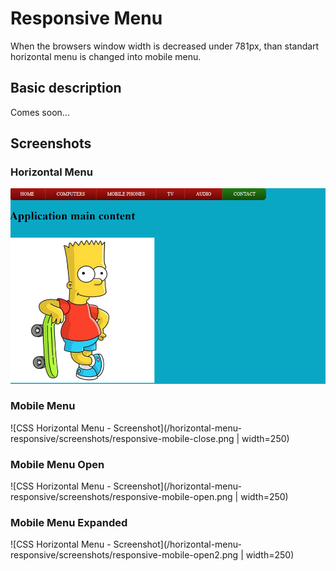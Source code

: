 # Responsive Menu

When the browsers window width is decreased under 781px, than standart horizontal menu is changed into mobile menu. 

## Basic description 

Comes soon...

## Screenshots

### Horizontal Menu
![CSS Horizontal Menu - Screenshot](/horizontal-menu-responsive/screenshots/responsive-base.png)

### Mobile Menu
![CSS Horizontal Menu - Screenshot](/horizontal-menu-responsive/screenshots/responsive-mobile-close.png | width=250)

### Mobile Menu Open
![CSS Horizontal Menu - Screenshot](/horizontal-menu-responsive/screenshots/responsive-mobile-open.png | width=250)

### Mobile Menu Expanded
![CSS Horizontal Menu - Screenshot](/horizontal-menu-responsive/screenshots/responsive-mobile-open2.png | width=250)



